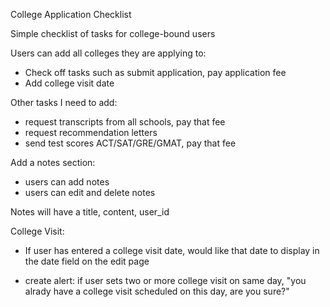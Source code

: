 College Application Checklist

Simple checklist of tasks for college-bound users 

Users can add all colleges they are applying to:
  - Check off tasks such as submit application, pay application fee
  - Add college visit date

Other tasks I need to add:
  - request transcripts from all schools, pay that fee
  - request recommendation letters
  - send test scores ACT/SAT/GRE/GMAT, pay that fee


Add a notes section:
  - users can add notes
  - users can edit and delete notes

Notes will have a title, content, user_id


College Visit: 
- If user has entered a college visit date, would like that date to display in the date field on the edit page

- create alert: if user sets two or more college visit on same day, "you alrady have a college visit scheduled on this day, are you sure?"



